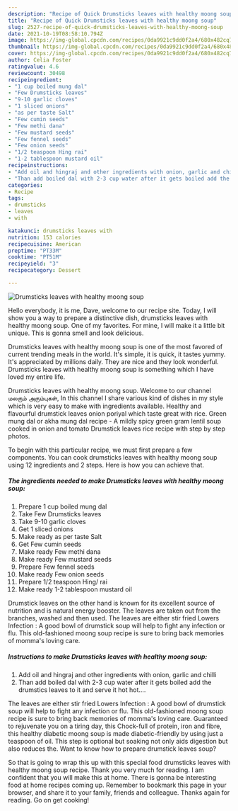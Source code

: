 ```yaml
---
description: "Recipe of Quick Drumsticks leaves with healthy moong soup"
title: "Recipe of Quick Drumsticks leaves with healthy moong soup"
slug: 2527-recipe-of-quick-drumsticks-leaves-with-healthy-moong-soup
date: 2021-10-19T08:58:10.794Z
image: https://img-global.cpcdn.com/recipes/0da9921c9dd0f2a4/680x482cq70/drumsticks-leaves-with-healthy-moong-soup-recipe-main-photo.jpg
thumbnail: https://img-global.cpcdn.com/recipes/0da9921c9dd0f2a4/680x482cq70/drumsticks-leaves-with-healthy-moong-soup-recipe-main-photo.jpg
cover: https://img-global.cpcdn.com/recipes/0da9921c9dd0f2a4/680x482cq70/drumsticks-leaves-with-healthy-moong-soup-recipe-main-photo.jpg
author: Celia Foster
ratingvalue: 4.6
reviewcount: 30498
recipeingredient:
- "1 cup boiled mung dal"
- "Few Drumsticks leaves"
- "9-10 garlic cloves"
- "1 sliced onions"
- "as per taste Salt"
- "Few cumin seeds"
- "Few methi dana"
- "Few mustard seeds"
- "Few fennel seeds"
- "Few onion seeds"
- "1/2 teaspoon Hing rai"
- "1-2 tablespoon mustard oil"
recipeinstructions:
- "Add oil and hingraj and other ingredients with onion, garlic and chilli"
- "Than add boiled dal with 2-3 cup water after it gets boiled add the drumstics leaves to it and serve it hot hot...."
categories:
- Recipe
tags:
- drumsticks
- leaves
- with

katakunci: drumsticks leaves with 
nutrition: 153 calories
recipecuisine: American
preptime: "PT33M"
cooktime: "PT51M"
recipeyield: "3"
recipecategory: Dessert

---
```



![Drumsticks leaves with healthy moong soup](https://img-global.cpcdn.com/recipes/0da9921c9dd0f2a4/680x482cq70/drumsticks-leaves-with-healthy-moong-soup-recipe-main-photo.jpg)

Hello everybody, it is me, Dave, welcome to our recipe site. Today, I will show you a way to prepare a distinctive dish, drumsticks leaves with healthy moong soup. One of my favorites. For mine, I will make it a little bit unique. This is gonna smell and look delicious.

Drumsticks leaves with healthy moong soup is one of the most favored of current trending meals in the world. It's simple, it is quick, it tastes yummy. It's appreciated by millions daily. They are nice and they look wonderful. Drumsticks leaves with healthy moong soup is something which I have loved my entire life.

Drumsticks leaves with healthy moong soup. Welcome to our channel மலரும் அரும்புகள், In this channel I share various kind of dishes in my style which is very easy to make with ingredients available. Healthy and flavourful drumstick leaves onion poriyal which taste great with rice. Green mung dal or akha mung dal recipe - A mildly spicy green gram lentil soup cooked in onion and tomato Drumstick leaves rice recipe with step by step photos.


To begin with this particular recipe, we must first prepare a few components. You can cook drumsticks leaves with healthy moong soup using 12 ingredients and 2 steps. Here is how you can achieve that.

<!--inarticleads1-->

##### The ingredients needed to make Drumsticks leaves with healthy moong soup:

1. Prepare 1 cup boiled mung dal
1. Take Few Drumsticks leaves
1. Take 9-10 garlic cloves
1. Get 1 sliced onions
1. Make ready as per taste Salt
1. Get Few cumin seeds
1. Make ready Few methi dana
1. Make ready Few mustard seeds
1. Prepare Few fennel seeds
1. Make ready Few onion seeds
1. Prepare 1/2 teaspoon Hing/ rai
1. Make ready 1-2 tablespoon mustard oil


Drumstick leaves on the other hand is known for its excellent source of nutrition and is natural energy booster. The leaves are taken out from the branches, washed and then used. The leaves are either stir fried Lowers Infection : A good bowl of drumstick soup will help to fight any infection or flu. This old-fashioned moong soup recipe is sure to bring back memories of momma&#39;s loving care. 

<!--inarticleads2-->

##### Instructions to make Drumsticks leaves with healthy moong soup:

1. Add oil and hingraj and other ingredients with onion, garlic and chilli
1. Than add boiled dal with 2-3 cup water after it gets boiled add the drumstics leaves to it and serve it hot hot....


The leaves are either stir fried Lowers Infection : A good bowl of drumstick soup will help to fight any infection or flu. This old-fashioned moong soup recipe is sure to bring back memories of momma&#39;s loving care. Guaranteed to rejuvenate you on a tiring day, this Chock-full of protein, iron and fibre, this healthy diabetic moong soup is made diabetic-friendly by using just a teaspoon of oil. This step is optional but soaking not only aids digestion but also reduces the. Want to know how to prepare drumstick leaves soup? 

So that is going to wrap this up with this special food drumsticks leaves with healthy moong soup recipe. Thank you very much for reading. I am confident that you will make this at home. There is gonna be interesting food at home recipes coming up. Remember to bookmark this page in your browser, and share it to your family, friends and colleague. Thanks again for reading. Go on get cooking!
